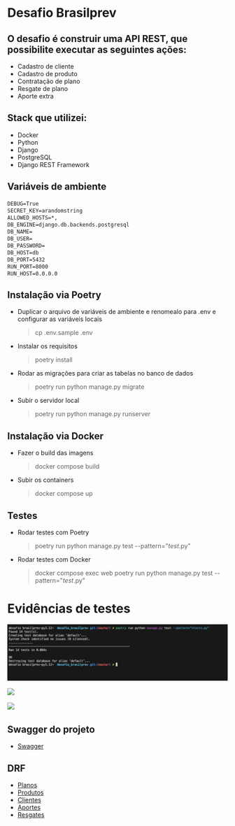 # Desafio Brasilprev

## O desafio é construir uma API REST, que possibilite executar as seguintes ações:

- Cadastro de cliente
- Cadastro de produto
- Contratação de plano
- Resgate de plano
- Aporte extra

## Stack que utilizei:

- Docker
- Python
- Django
- PostgreSQL
- Django REST Framework

## Variáveis de ambiente

    DEBUG=True
    SECRET_KEY=arandomstring
    ALLOWED_HOSTS=*,
    DB_ENGINE=django.db.backends.postgresql
    DB_NAME=
    DB_USER=
    DB_PASSWORD=
    DB_HOST=db
    DB_PORT=5432
    RUN_PORT=8000
    RUN_HOST=0.0.0.0

## Instalação via Poetry

- Duplicar o arquivo de variáveis de ambiente e renomealo para .env e configurar as variáveis locais
	> cp .env.sample .env

- Instalar os requisitos
	> poetry install

- Rodar as migrações para criar as tabelas no banco de dados
	> poetry run python manage.py migrate

- Subir o servidor local
	> poetry run python manage.py runserver

## Instalação via Docker

- Fazer o build das imagens
	> docker compose build

- Subir os containers
	> docker compose up

## Testes
- Rodar testes com Poetry
    > poetry run python manage.py test --pattern="*test*.py"
- Rodar testes com Docker
    > docker compose exec web poetry run python manage.py test --pattern="*test*.py"

# Evidências de testes
![Evidência 01](static/evidencia_teste01.png "Evidência 01")


[![](https://markdown-videos-api.jorgenkh.no/youtube/8UNjDKrjlEI)](https://youtu.be/8UNjDKrjlEI)

[![](https://markdown-videos-api.jorgenkh.no/youtube/hb8Szb8fiwE)](https://youtu.be/hb8Szb8fiwE)


## Swagger do projeto

- [Swagger](http://localhost:8000/swagger/)


## DRF

- [Planos](http://localhost:8000/planos/)
- [Produtos](http://localhost:8000/produtos/)
- [Clientes](http://localhost:8000/clientes/)
- [Aportes](http://localhost:8000/planos/aportes/)
- [Resgates](http://localhost:8000/planos/aportes/)